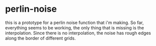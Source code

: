 # perlin-noise
this is a prototype for a perlin noise function that i'm making. So far, everything seems to be working, the only thing that is missing is the interpolation. Since there is no interpolation, the noise has rough edges along the border of different grids.
